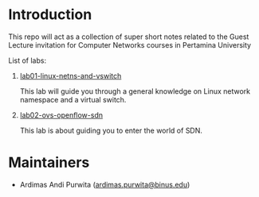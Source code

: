 # Introduction

This repo will act as a collection of super short notes related to the Guest Lecture invitation for Computer Networks courses in Pertamina University 

List of labs:
1. [lab01-linux-netns-and-vswitch](./lab01-linux-netns-and-vswitch/README.md)
   
   This lab will guide you through a general knowledge on Linux network namespace and a virtual switch.
2. [lab02-ovs-openflow-sdn](./lab02-ovs-openflow-sdn/README.md)

   This lab is about guiding you to enter the world of SDN.
   
# Maintainers
- Ardimas Andi Purwita (ardimas.purwita@binus.edu)
